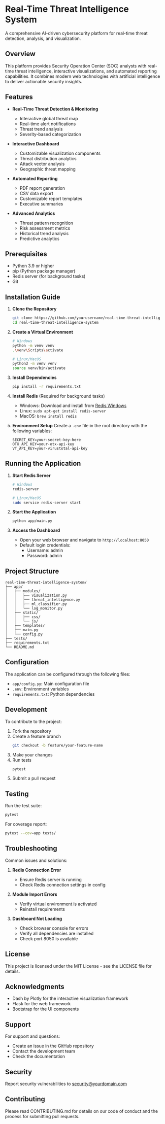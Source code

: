 # Real-Time Threat Intelligence System

A comprehensive AI-driven cybersecurity platform for real-time threat detection, analysis, and visualization.

## Overview

This platform provides Security Operation Center (SOC) analysts with real-time threat intelligence, interactive visualizations, and automated reporting capabilities. It combines modern web technologies with artificial intelligence to deliver actionable security insights.

## Features

- **Real-Time Threat Detection & Monitoring**
  - Interactive global threat map
  - Real-time alert notifications
  - Threat trend analysis
  - Severity-based categorization

- **Interactive Dashboard**
  - Customizable visualization components
  - Threat distribution analytics
  - Attack vector analysis
  - Geographic threat mapping

- **Automated Reporting**
  - PDF report generation
  - CSV data export
  - Customizable report templates
  - Executive summaries

- **Advanced Analytics**
  - Threat pattern recognition
  - Risk assessment metrics
  - Historical trend analysis
  - Predictive analytics

## Prerequisites

- Python 3.9 or higher
- pip (Python package manager)
- Redis server (for background tasks)
- Git

## Installation Guide

1. **Clone the Repository**
   ```bash
   git clone https://github.com/yourusername/real-time-threat-intelligence-system.git
   cd real-time-threat-intelligence-system
   ```

2. **Create a Virtual Environment**
   ```bash
   # Windows
   python -m venv venv
   .\venv\Scripts\activate

   # Linux/MacOS
   python3 -m venv venv
   source venv/bin/activate
   ```

3. **Install Dependencies**
   ```bash
   pip install -r requirements.txt
   ```

4. **Install Redis** (Required for background tasks)
   - Windows: Download and install from [Redis Windows](https://github.com/microsoftarchive/redis/releases)
   - Linux: `sudo apt-get install redis-server`
   - MacOS: `brew install redis`

5. **Environment Setup**
   Create a `.env` file in the root directory with the following variables:
   ```env
   SECRET_KEY=your-secret-key-here
   OTX_API_KEY=your-otx-api-key
   VT_API_KEY=your-virustotal-api-key
   ```

## Running the Application

1. **Start Redis Server**
   ```bash
   # Windows
   redis-server

   # Linux/MacOS
   sudo service redis-server start
   ```

2. **Start the Application**
   ```bash
   python app/main.py
   ```

3. **Access the Dashboard**
   - Open your web browser and navigate to `http://localhost:8050`
   - Default login credentials:
     - Username: admin
     - Password: admin

## Project Structure

```
real-time-threat-intelligence-system/
├── app/
│   ├── modules/
│   │   ├── visualization.py
│   │   ├── threat_intelligence.py
│   │   ├── ml_classifier.py
│   │   └── log_monitor.py
│   ├── static/
│   │   ├── css/
│   │   └── js/
│   ├── templates/
│   ├── main.py
│   └── config.py
├── tests/
├── requirements.txt
└── README.md
```

## Configuration

The application can be configured through the following files:
- `app/config.py`: Main configuration file
- `.env`: Environment variables
- `requirements.txt`: Python dependencies

## Development

To contribute to the project:

1. Fork the repository
2. Create a feature branch
   ```bash
   git checkout -b feature/your-feature-name
   ```
3. Make your changes
4. Run tests
   ```bash
   pytest
   ```
5. Submit a pull request

## Testing

Run the test suite:
```bash
pytest
```

For coverage report:
```bash
pytest --cov=app tests/
```

## Troubleshooting

Common issues and solutions:

1. **Redis Connection Error**
   - Ensure Redis server is running
   - Check Redis connection settings in config

2. **Module Import Errors**
   - Verify virtual environment is activated
   - Reinstall requirements

3. **Dashboard Not Loading**
   - Check browser console for errors
   - Verify all dependencies are installed
   - Check port 8050 is available

## License

This project is licensed under the MIT License - see the LICENSE file for details.

## Acknowledgments

- Dash by Plotly for the interactive visualization framework
- Flask for the web framework
- Bootstrap for the UI components

## Support

For support and questions:
- Create an issue in the GitHub repository
- Contact the development team
- Check the documentation

## Security

Report security vulnerabilities to security@yourdomain.com

## Contributing

Please read CONTRIBUTING.md for details on our code of conduct and the process for submitting pull requests. 
